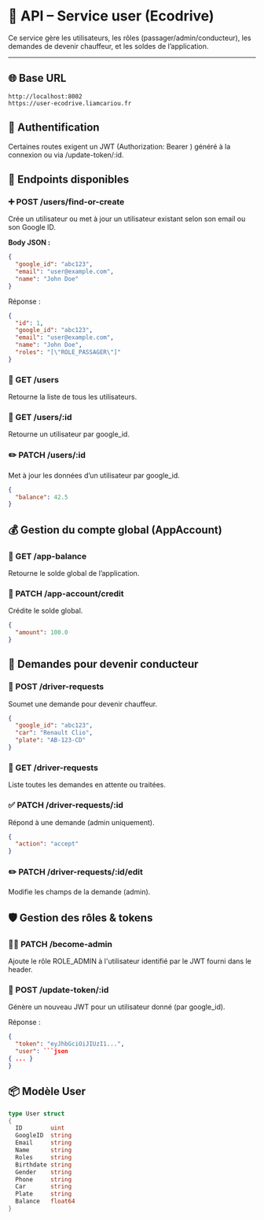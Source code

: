 # 📘 API – Service user (Ecodrive)

Ce service gère les utilisateurs, les rôles (passager/admin/conducteur), les demandes de devenir chauffeur, et les soldes de l’application.

---


## 🌐 Base URL

```
http://localhost:8002  
https://user-ecodrive.liamcariou.fr
```


## 🔐 Authentification

Certaines routes exigent un JWT (Authorization: Bearer <token>) généré à la connexion ou via /update-token/:id.


## 📄 Endpoints disponibles

### ➕ POST /users/find-or-create

Crée un utilisateur ou met à jour un utilisateur existant selon son email ou son Google ID.

**Body JSON :**
```json
{
  "google_id": "abc123",
  "email": "user@example.com",
  "name": "John Doe"
}
```

Réponse :
```json
{
  "id": 1,
  "google_id": "abc123",
  "email": "user@example.com",
  "name": "John Doe",
  "roles": "[\"ROLE_PASSAGER\"]"
}
```


### 📄 GET /users

Retourne la liste de tous les utilisateurs.


### 📄 GET /users/:id

Retourne un utilisateur par google_id.


### ✏️ PATCH /users/:id

Met à jour les données d’un utilisateur par google_id.

```json
{
  "balance": 42.5
}
```


## 💰 Gestion du compte global (AppAccount)

### 📄 GET /app-balance

Retourne le solde global de l’application.


### 💸 PATCH /app-account/credit

Crédite le solde global.

```json
{
  "amount": 100.0
}
```


## 🚗 Demandes pour devenir conducteur

### 📝 POST /driver-requests

Soumet une demande pour devenir chauffeur.

```json
{
  "google_id": "abc123",
  "car": "Renault Clio",
  "plate": "AB-123-CD"
}
```


### 📄 GET /driver-requests

Liste toutes les demandes en attente ou traitées.


### ✅ PATCH /driver-requests/:id

Répond à une demande (admin uniquement).

```json
{
  "action": "accept" 
}
```


### ✏️ PATCH /driver-requests/:id/edit

Modifie les champs de la demande (admin).


## 🛡️ Gestion des rôles & tokens

### 🧙‍♂️ PATCH /become-admin

Ajoute le rôle ROLE_ADMIN à l'utilisateur identifié par le JWT fourni dans le header.


### 🔁 POST /update-token/:id

Génère un nouveau JWT pour un utilisateur donné (par google_id).

Réponse :
```json
{
  "token": "eyJhbGciOiJIUzI1...",
  "user": ```json
{ ... }
}
```


## 📦 Modèle User
```go
type User struct 
{
  ID        uint
  GoogleID  string
  Email     string
  Name      string
  Roles     string  
  Birthdate string
  Gender    string
  Phone     string
  Car       string
  Plate     string
  Balance   float64
}
```

